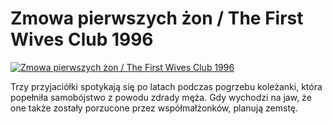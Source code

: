 Zmowa pierwszych żon / The First Wives Club 1996 
=============
[![Zmowa pierwszych żon / The First Wives Club 1996 ](http://vidos.pl/images/player.gif)](http://vidos.pl/zmowa-pierwszych-zon-the-first-wives-club-1996)

 Trzy przyjaciółki spotykają się po latach podczas pogrzebu koleżanki, która popełniła samobójstwo z powodu zdrady męża. Gdy wychodzi na jaw, że one także zostały porzucone przez współmałżonków, planują zemstę.
